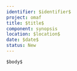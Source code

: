 ```yaml
---
identifier: $identifier$
project: omaf
title: $title$
component: synopsis
location: $location$
date: $date$
status: New
---
```


```synopsis
$body$
```

